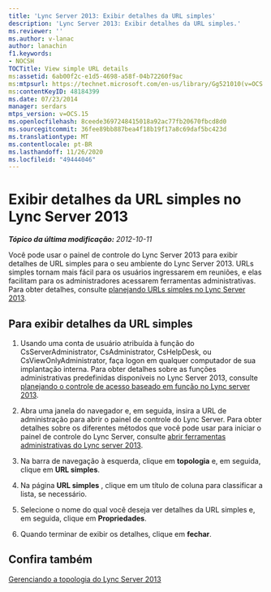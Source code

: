 ```yaml
---
title: 'Lync Server 2013: Exibir detalhes da URL simples'
description: 'Lync Server 2013: Exibir detalhes da URL simples.'
ms.reviewer: ''
ms.author: v-lanac
author: lanachin
f1.keywords:
- NOCSH
TOCTitle: View simple URL details
ms:assetid: 6ab00f2c-e1d5-4698-a58f-04b72260f9ac
ms:mtpsurl: https://technet.microsoft.com/en-us/library/Gg521010(v=OCS.15)
ms:contentKeyID: 48184399
ms.date: 07/23/2014
manager: serdars
mtps_version: v=OCS.15
ms.openlocfilehash: 8ceede3697248415018a92ac77fb20670fbcd8d0
ms.sourcegitcommit: 36fee89bb887bea4f18b19f17a8c69daf5bc423d
ms.translationtype: MT
ms.contentlocale: pt-BR
ms.lasthandoff: 11/26/2020
ms.locfileid: "49444046"
---
```

# <a name="view-simple-url-details-in-lync-server-2013"></a>Exibir detalhes da URL simples no Lync Server 2013

<div data-xmlns="http://www.w3.org/1999/xhtml">

<div class="topic" data-xmlns="http://www.w3.org/1999/xhtml" data-msxsl="urn:schemas-microsoft-com:xslt" data-cs="https://msdn.microsoft.com/">

<div data-asp="https://msdn2.microsoft.com/asp">



</div>

<div id="mainSection">

<div id="mainBody">

<span> </span>

_**Tópico da última modificação:** 2012-10-11_

Você pode usar o painel de controle do Lync Server 2013 para exibir detalhes de URL simples para o seu ambiente do Lync Server 2013. URLs simples tornam mais fácil para os usuários ingressarem em reuniões, e elas facilitam para os administradores acessarem ferramentas administrativas. Para obter detalhes, consulte [planejando URLs simples no Lync Server 2013](lync-server-2013-planning-for-simple-urls.md).

<div>

## <a name="to-view-simple-url-details"></a>Para exibir detalhes da URL simples

1.  Usando uma conta de usuário atribuída à função do CsServerAdministrator, CsAdministrator, CsHelpDesk, ou CsViewOnlyAdministrator, faça logon em qualquer computador de sua implantação interna. Para obter detalhes sobre as funções administrativas predefinidas disponíveis no Lync Server 2013, consulte [planejando o controle de acesso baseado em função no Lync server 2013](lync-server-2013-planning-for-role-based-access-control.md).

2.  Abra uma janela do navegador e, em seguida, insira a URL de administração para abrir o painel de controle do Lync Server. Para obter detalhes sobre os diferentes métodos que você pode usar para iniciar o painel de controle do Lync Server, consulte [abrir ferramentas administrativas do Lync server 2013](lync-server-2013-open-lync-server-administrative-tools.md).

3.  Na barra de navegação à esquerda, clique em **topologia** e, em seguida, clique em **URL simples**.

4.  Na página **URL simples** , clique em um título de coluna para classificar a lista, se necessário.

5.  Selecione o nome do qual você deseja ver detalhes da URL simples e, em seguida, clique em **Propriedades**.

6.  Quando terminar de exibir os detalhes, clique em **fechar**.

</div>

<div>

## <a name="see-also"></a>Confira também


[Gerenciando a topologia do Lync Server 2013](lync-server-2013-managing-the-lync-server-topology.md)  
  

</div>

</div>

<span> </span>

</div>

</div>

</div>

